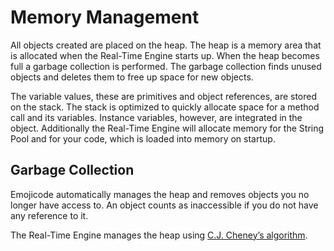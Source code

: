 # Memory Management

All objects created are placed on the heap. The heap is a memory area that is allocated when the Real-Time Engine starts up. When the heap becomes full a garbage collection is performed. The garbage collection finds unused objects and deletes them to free up space for new objects.

The variable values, these are primitives and object references, are stored on the stack. The stack is optimized to quickly allocate space for a method call and its variables. Instance variables, however, are integrated in the object. Additionally the Real-Time Engine will allocate memory for the String Pool and for your code, which is loaded into memory on startup.


## Garbage Collection

Emojicode automatically manages the heap and removes objects you no longer have access to. An object counts as inaccessible if you do not have any reference to it.

The Real-Time Engine manages the heap using [C.J. Cheney’s algorithm](https://en.wikipedia.org/wiki/Cheney%27s_algorithm).
